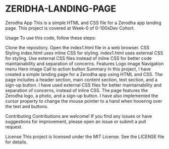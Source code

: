 # ZERIDHA-LANDING-PAGE
Zerodha App
This is a simple HTML and CSS file for a Zerodha app landing page. This project is covered at Week-0 of 0-100xDev Cohort.

Usage
To use this code, follow these steps:

Clone the repository.
Open the index1.html file in a web browser.
CSS Styling
index.html uses inline CSS for styling.
index1.html uses external CSS for styling.
Use external CSS files instead of inline CSS for better code maintainability and separation of concerns.
Features
Logo image
Navigation menu
Hero image
Call to action button
Summary
In this project, I have created a simple landing page for a Zerodha app using HTML and CSS. The page includes a header section, main content section, text section, and a sign-up button. I have used external CSS files for better maintainability and separation of concerns, instead of inline CSS. The page features the Zerodha logo, a photo, and a sign-up button. I have also implemented the cursor property to change the mouse pointer to a hand when hovering over the text and buttons.

Contributing
Contributions are welcome! If you find any issues or have suggestions for improvement, please open an issue or submit a pull request.

License
This project is licensed under the MIT License. See the LICENSE file for details.
